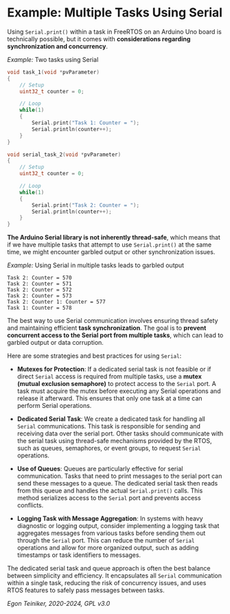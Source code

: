 # Example: Multiple Tasks Using Serial 

Using `Serial.print()` within a task in FreeRTOS on an Arduino Uno board is 
technically possible, but it comes with **considerations regarding synchronization 
and concurrency**. 

_Example:_ Two tasks using Serial 

```C++
void task_1(void *pvParameter) 
{
    // Setup
    uint32_t counter = 0;

    // Loop
    while(1) 
    {
        Serial.print("Task 1: Counter = ");
        Serial.println(counter++);
    }
}

void serial_task_2(void *pvParameter) 
{
    // Setup
    uint32_t counter = 0;

    // Loop
    while(1) 
    {
        Serial.print("Task 2: Counter = ");
        Serial.println(counter++);
    }
}
```

**The Arduino Serial library is not inherently thread-safe**, which means that if 
we have multiple tasks that attempt to use `Serial.print()` at the same time, we 
might encounter garbled output or other synchronization issues.

_Example:_ Using Serial in multiple tasks leads to garbled output 
```
Task 2: Counter = 570
Task 2: Counter = 571
Task 2: Counter = 572
Task 2: Counter = 573
Task 2: Counter 1: Counter = 577
Task 1: Counter = 578
```

The best way to use Serial communication involves ensuring thread safety and
maintaining efficient **task synchronization**. The goal is to **prevent 
concurrent access to the Serial port from multiple tasks**, which can lead 
to garbled output or data corruption. 

Here are some strategies and best practices for using `Serial`:

* **Mutexes for Protection**:
    If a dedicated serial task is not feasible or if direct `Serial` access 
    is required from multiple tasks, use a **mutex (mutual exclusion semaphore)** 
    to protect access to the `Serial` port. A task must acquire the mutex before executing any Serial operations and release it afterward. This ensures that 
    only one task at a time can perform Serial operations.    

* **Dedicated Serial Task**:
    We create a dedicated task for handling all `Serial` communications. This 
    task is responsible for sending and receiving data over the serial port. 
    Other tasks should communicate with the serial task using thread-safe 
    mechanisms provided by the RTOS, such as queues, semaphores, or event 
    groups, to request `Serial` operations.

* **Use of Queues**: 
    Queues are particularly effective for serial communication. Tasks that 
    need to print messages to the serial port can send these messages to a 
    queue. The dedicated serial task then reads from this queue and handles 
    the actual `Serial.print()` calls. 
    This method serializes access to the `Serial` port and prevents access 
    conflicts.    

* **Logging Task with Message Aggregation**:
    In systems with heavy diagnostic or logging output, consider implementing 
    a logging task that aggregates messages from various tasks before sending 
    them out through the `Serial` port. This can reduce the number of `Serial`
    operations and allow for more organized output, such as adding timestamps 
    or task identifiers to messages.    

The dedicated serial task and queue approach is often the best balance between
simplicity and efficiency. It encapsulates all `Serial` communication within 
a single task, reducing the risk of concurrency issues, and uses RTOS features 
to safely pass messages between tasks.

*Egon Teiniker, 2020-2024, GPL v3.0*    
